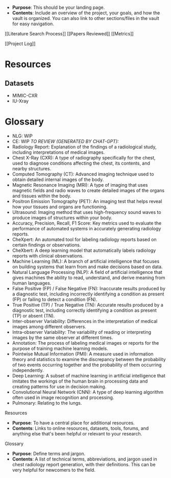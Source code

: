 - **Purpose**: This should be your landing page.
- **Contents**: Include an overview of the project, your goals, and how the vault is organized. You can also link to other sections/files in the vault for easy navigation.

[[Literature Search Process]]
[[Papers Reviewed]]
[[Metrics]]

[[Project Log]]


# Resources
## Datasets
- MIMIC-CXR
- IU-Xray

# Glossary
- NLG: WIP
- CE: WIP
*TO REVIEW (GENERATED BY CHAT-GPT):*
- Radiology Report: Explanation of the findings of a radiological study, including interpretations of medical images.
- Chest X-Ray (CXR): A type of radiography specifically for the chest, used to diagnose conditions affecting the chest, its contents, and nearby structures.
- Computed Tomography (CT): Advanced imaging technique used to obtain detailed internal images of the body.
- Magnetic Resonance Imaging (MRI): A type of imaging that uses magnetic fields and radio waves to create detailed images of the organs and tissues within the body.
- Positron Emission Tomography (PET): An imaging test that helps reveal how your tissues and organs are functioning.
- Ultrasound: Imaging method that uses high-frequency sound waves to produce images of structures within your body.
- Accuracy, Precision, Recall, F1 Score: Key metrics used to evaluate the performance of automated systems in accurately generating radiology reports.
- CheXpert: An automated tool for labeling radiology reports based on certain findings or observations.
- CheXbert: A deep learning model that automatically labels radiology reports with clinical observations.
- Machine Learning (ML): A branch of artificial intelligence that focuses on building systems that learn from and make decisions based on data.
- Natural Language Processing (NLP): A field of artificial intelligence that gives machines the ability to read, understand, and derive meaning from human languages.
- False Positive (FP) / False Negative (FN): Inaccurate results produced by a diagnostic test, including incorrectly identifying a condition as present (FP) or failing to detect a condition (FN).
- True Positive (TP) / True Negative (TN): Accurate results produced by a diagnostic test, including correctly identifying a condition as present (TP) or absent (TN).
- Inter-observer Variability: Differences in the interpretation of medical images among different observers.
- Intra-observer Variability: The variability of reading or interpreting images by the same observer at different times.
- Annotation: The process of labeling medical images or reports for the purpose of training machine learning models.
- Pointwise Mutual Information (PMI): A measure used in information theory and statistics to examine the discrepancy between the probability of two events occurring together and the probability of them occurring independently.
- Deep Learning: A subset of machine learning in artificial intelligence that imitates the workings of the human brain in processing data and creating patterns for use in decision making.
- Convolutional Neural Network (CNN): A type of deep learning algorithm often used in image recognition and processing.
- Pulmonary: Relating to the lungs.



Resources
- **Purpose**: To have a central place for additional resources.
- **Contents**: Links to online resources, datasets, tools, forums, and anything else that's been helpful or relevant to your research.

Glossary
- **Purpose**: Define terms and jargon.
- **Contents**: A list of technical terms, abbreviations, and jargon used in chest radiology report generation, with their definitions. This can be very helpful for newcomers to the field.